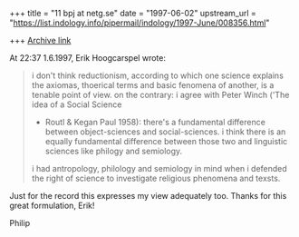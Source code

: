 +++
title = "11 bpj at netg.se"
date = "1997-06-02"
upstream_url = "https://list.indology.info/pipermail/indology/1997-June/008356.html"

+++
[Archive link](https://list.indology.info/pipermail/indology/1997-June/008356.html)

At 22:37 1.6.1997, Erik Hoogcarspel wrote:

>i don't think reductionism, according to which one science explains the
>axiomas, thoerical terms and basic fenomena of another, is a tenable point of
>view. on the contrary: i agree with Peter Winch ('The idea of a Social Science
>- Routl & Kegan Paul 1958): there's a fundamental difference between
>object-sciences and social-sciences. i think there is an equally fundamental
>difference between those two and linguistic sciences like philogy and
>semiology.
>
>i had antropology, philology and semiology in mind when i defended the right
>of science to investigate religious phenomena and texsts.
>

Just for the record this expresses my view adequately too. Thanks for this
great formulation, Erik!

Philip






